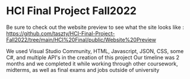 # HCI Final Project Fall2022
 
Be sure to check out the website preview to see what the site looks like : https://github.com/taszty/HCI-Final-Project-Fall2022/tree/main/HCI%20Final/public/Website%20Preview 

We used Visual Studio Community, HTML, Javascript, JSON, CSS, some C#, and multiple API's in the creation of this project
Our timeline was 2 months and we completed it while working through other coursework, midterms, as well as final exams and jobs outside of university
